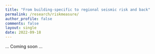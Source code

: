 ```yaml
---
title: "From building-specific to regional seismic risk and back"
permalink: /research/riskmeasure/
author_profile: false
comments: false
layout: single
date: 2022-09-18
---
```


... Coming soon ...
